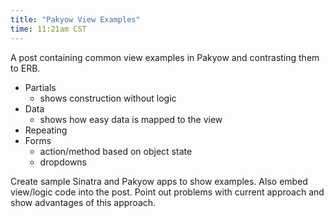 ```yaml
---
title: "Pakyow View Examples"
time: 11:21am CST
---
```


A post containing common view examples in Pakyow and contrasting them to ERB.

- Partials
    - shows construction without logic
- Data
    - shows how easy data is mapped to the view
- Repeating
- Forms
    - action/method based on object state
    - dropdowns
    
Create sample Sinatra and Pakyow apps to show examples. Also embed view/logic code into the post. Point out problems with current approach and show advantages of this approach.